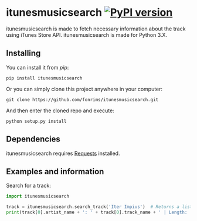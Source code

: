# itunesmusicsearch [![PyPI version](https://badge.fury.io/py/itunesmusicsearch.svg)](http://badge.fury.io/py/itunesmusicsearch)

itunesmusicsearch is made to fetch necessary information about the track using iTunes Store API. itunesmusicsearch is made for Python 3.X.

## Installing
You can install it from *pip*:

    pip install itunesmusicsearch

Or you can simply clone this project anywhere in your computer:

    git clone https://github.com/fonrims/itunesmusicsearch.git

And then enter the cloned repo and execute:

    python setup.py install
## Dependencies

itunesmusicsearch requires [Requests](https://github.com/kennethreitz/requests) installed.

## Examples and information

Search for a track:

```python
import itunesmusicsearch

track = itunesmusicsearch.search_track('Iter Impius')  # Returns a list
print(track[0].artist_name + ': ' + track[0].track_name + ' | Length: ' + str(track[0].get_track_time_minutes())) # Get info from the first result
```

